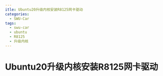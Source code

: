```yaml
---
itle: Ubuntu20升级内核安装R8125网卡驱动
categories:
  - SWU-Car
tags:
  - swu-car
  - ubuntu
  - R8125
  - 升级内核
---
```


# Ubuntu20升级内核安装R8125网卡驱动

